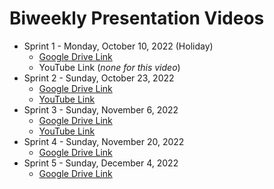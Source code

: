 # Biweekly Presentation Videos

* Sprint 1 - Monday, October 10, 2022 (Holiday)
  - [Google Drive Link](https://drive.google.com/file/d/18tbNm5MwG9WMCNcLYUQLgnAUuNnaGmgi/view?usp=sharing)
  - YouTube Link (*none for this video*)
* Sprint 2 - Sunday, October 23, 2022
  - [Google Drive Link](https://drive.google.com/file/d/1VxKQM-q4EnpDp4QImb2M0iDHpKZAaVPU/view?usp=sharing)
  - [YouTube Link](https://www.youtube.com/watch?v=wIH95V6u1m4&list=PLu7emLlwAOx85qI-iuoyf5-CUZYc0sTG-&index=1)
* Sprint 3 - Sunday, November 6, 2022 
  - [Google Drive Link](https://drive.google.com/file/d/1u0em8uM0xSH8blYeY0ULirmlRGM1IpG2/view?usp=share_link)
  - [YouTube Link](https://www.youtube.com/watch?v=WRNMNsnOMZw&list=PLu7emLlwAOx85qI-iuoyf5-CUZYc0sTG-&index=6&t=32s)
* Sprint 4 - Sunday, November 20, 2022 
  - [Google Drive Link]()
* Sprint 5 - Sunday, December 4, 2022 
  - [Google Drive Link]()
